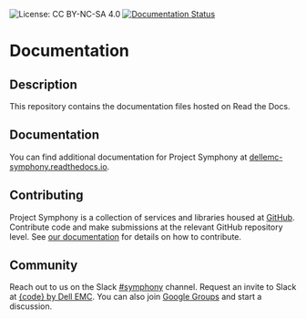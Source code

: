 ![License: CC BY-NC-SA 4.0](https://licensebuttons.net/l/by-nc-sa/4.0/80x15.png)
[![Documentation Status](https://readthedocs.org/projects/dellemc-symphony/badge/?version=latest)](http://dellemc-symphony.readthedocs.io/en/latest/?badge=latest)

# Documentation

## Description
This repository contains the documentation files hosted on Read the Docs.
## Documentation
You can find additional documentation for Project Symphony at [dellemc-symphony.readthedocs.io][documentation].

## Contributing
Project Symphony is a collection of services and libraries housed at [GitHub][github].
Contribute code and make submissions at the relevant GitHub repository level.
See [our documentation][contributing] for details on how to contribute.
## Community
Reach out to us on the Slack [#symphony][slack] channel. Request an invite to Slack at [{code} by Dell EMC][codecommunity].
You can also join [Google Groups][googlegroups] and start a discussion.

[slack]: https://codecommunity.slack.com/messages/symphony
[googlegroups]: https://groups.google.com/forum/#!forum/dellemc-symphony
[codecommunity]: http://community.codedellemc.com/
[contributing]: http://dellemc-symphony.readthedocs.io/en/latest/contributingtosymphony.html
[github]: https://github.com/dellemc-symphony
[documentation]: https://dellemc-symphony.readthedocs.io/en/latest/
